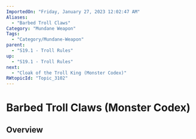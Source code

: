 ```yaml
---
ImportedOn: "Friday, January 27, 2023 12:02:47 AM"
Aliases:
  - "Barbed Troll Claws"
Category: "Mundane Weapon"
Tags:
  - "Category/Mundane-Weapon"
parent:
  - "S19.1 - Troll Rules"
up:
  - "S19.1 - Troll Rules"
next:
  - "Cloak of the Troll King (Monster Codex)"
RWtopicId: "Topic_3102"
---
```

# Barbed Troll Claws (Monster Codex)
## Overview

